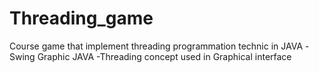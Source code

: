 # Threading_game
Course game that implement threading programmation technic in JAVA
-Swing Graphic JAVA
-Threading concept used in Graphical interface
